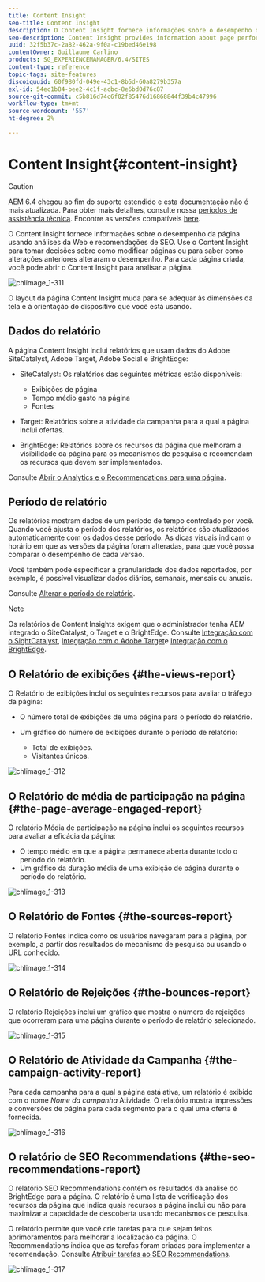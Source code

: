 ```yaml
---
title: Content Insight
seo-title: Content Insight
description: O Content Insight fornece informações sobre o desempenho da página usando análise da Web e recomendação de SEO
seo-description: Content Insight provides information about page performance using web analytics and SEO recommendation
uuid: 32f5b37c-2a82-462a-9f0a-c19bed46e198
contentOwner: Guillaume Carlino
products: SG_EXPERIENCEMANAGER/6.4/SITES
content-type: reference
topic-tags: site-features
discoiquuid: 60f980fd-049e-43c1-8b5d-60a8279b357a
exl-id: 54ec1b84-bee2-4c1f-acbc-8e6bd0d76c87
source-git-commit: c5b816d74c6f02f85476d16868844f39b4c47996
workflow-type: tm+mt
source-wordcount: '557'
ht-degree: 2%

---
```


# Content Insight{#content-insight}

>[!CAUTION]
>
>AEM 6.4 chegou ao fim do suporte estendido e esta documentação não é mais atualizada. Para obter mais detalhes, consulte nossa [períodos de assistência técnica](https://helpx.adobe.com/br/support/programs/eol-matrix.html). Encontre as versões compatíveis [here](https://experienceleague.adobe.com/docs/).

O Content Insight fornece informações sobre o desempenho da página usando análises da Web e recomendações de SEO. Use o Content Insight para tomar decisões sobre como modificar páginas ou para saber como alterações anteriores alteraram o desempenho. Para cada página criada, você pode abrir o Content Insight para analisar a página.

![chlimage_1-311](assets/chlimage_1-311.png)

O layout da página Content Insight muda para se adequar às dimensões da tela e à orientação do dispositivo que você está usando.

## Dados do relatório

A página Content Insight inclui relatórios que usam dados do Adobe SiteCatalyst, Adobe Target, Adobe Social e BrightEdge:

* SiteCatalyst: Os relatórios das seguintes métricas estão disponíveis:

   * Exibições de página
   * Tempo médio gasto na página
   * Fontes

* Target: Relatórios sobre a atividade da campanha para a qual a página inclui ofertas.
* BrightEdge: Relatórios sobre os recursos da página que melhoram a visibilidade da página para os mecanismos de pesquisa e recomendam os recursos que devem ser implementados.

Consulte [Abrir o Analytics e o Recommendations para uma página](/help/sites-authoring/ci-analyze.md#opening-analytics-and-recommendations-for-a-page).

## Período de relatório

Os relatórios mostram dados de um período de tempo controlado por você. Quando você ajusta o período dos relatórios, os relatórios são atualizados automaticamente com os dados desse período. As dicas visuais indicam o horário em que as versões da página foram alteradas, para que você possa comparar o desempenho de cada versão.

Você também pode especificar a granularidade dos dados reportados, por exemplo, é possível visualizar dados diários, semanais, mensais ou anuais.

Consulte [Alterar o período de relatório](/help/sites-authoring/ci-analyze.md#changing-the-reporting-period).

>[!NOTE]
>
>Os relatórios de Content Insights exigem que o administrador tenha AEM integrado o SiteCatalyst, o Target e o BrightEdge. Consulte [Integração com o SightCatalyst](/help/sites-administering/adobeanalytics.md), [Integração com o Adobe Target](/help/sites-administering/target.md)e [Integração com o BrightEdge](/help/sites-administering/brightedge.md).

## O Relatório de exibições {#the-views-report}

O Relatório de exibições inclui os seguintes recursos para avaliar o tráfego da página:

* O número total de exibições de uma página para o período do relatório.
* Um gráfico do número de exibições durante o período de relatório:

   * Total de exibições.
   * Visitantes únicos.

![chlimage_1-312](assets/chlimage_1-312.png)

## O Relatório de média de participação na página {#the-page-average-engaged-report}

O relatório Média de participação na página inclui os seguintes recursos para avaliar a eficácia da página:

* O tempo médio em que a página permanece aberta durante todo o período do relatório.
* Um gráfico da duração média de uma exibição de página durante o período do relatório.

![chlimage_1-313](assets/chlimage_1-313.png)

## O Relatório de Fontes {#the-sources-report}

O relatório Fontes indica como os usuários navegaram para a página, por exemplo, a partir dos resultados do mecanismo de pesquisa ou usando o URL conhecido.

![chlimage_1-314](assets/chlimage_1-314.png)

## O Relatório de Rejeições {#the-bounces-report}

O relatório Rejeições inclui um gráfico que mostra o número de rejeições que ocorreram para uma página durante o período de relatório selecionado.

![chlimage_1-315](assets/chlimage_1-315.png)

## O Relatório de Atividade da Campanha {#the-campaign-activity-report}

Para cada campanha para a qual a página está ativa, um relatório é exibido com o nome *Nome da campanha* Atividade. O relatório mostra impressões e conversões de página para cada segmento para o qual uma oferta é fornecida.

![chlimage_1-316](assets/chlimage_1-316.png)

## O relatório de SEO Recommendations {#the-seo-recommendations-report}

O relatório SEO Recommendations contém os resultados da análise do BrightEdge para a página. O relatório é uma lista de verificação dos recursos da página que indica quais recursos a página inclui ou não para maximizar a capacidade de descoberta usando mecanismos de pesquisa.

O relatório permite que você crie tarefas para que sejam feitos aprimoramentos para melhorar a localização da página. O Recommendations indica que as tarefas foram criadas para implementar a recomendação. Consulte [Atribuir tarefas ao SEO Recommendations](/help/sites-authoring/ci-analyze.md#assigning-tasks-for-seo-recommendations).

![chlimage_1-317](assets/chlimage_1-317.png)
